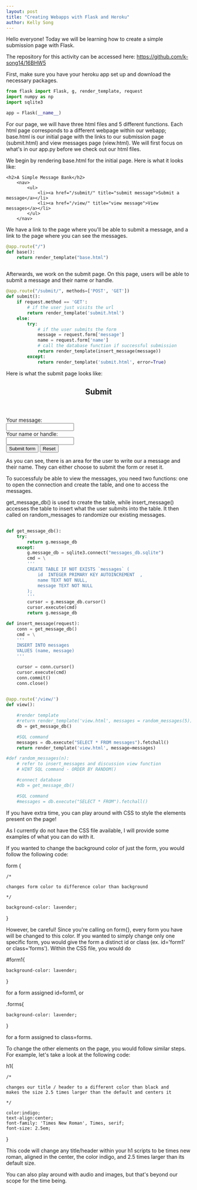 ```yaml
---
layout: post
title: "Creating Webapps with Flask and Heroku"
author: Kelly Song
---
```


Hello everyone! Today we will be learning how to create a simple submission page with Flask.

The repository for this activity can be accessed here: https://github.com/k-song14/16BHW5

First, make sure you have your heroku app set up and download the necessary packages.

```python
from flask import Flask, g, render_template, request
import numpy as np
import sqlite3

app = Flask(__name__)
```

For our page, we will have three html files and 5 different functions. Each html page corresponds to a different webpage within our webapp; base.html is our initial page with the links to our submission page (submit.html) and view messages page (view.html). We will first focus on what's in our app.py before we check out our html files.


We begin by rendering base.html for the initial page. Here is what it looks like:


<body>
    
    <h2>A Simple Message Bank</h2>
        <nav> 
            <ul>
                <li><a href="/submit/" title="submit message">Submit a message</a></li>
                <li><a href="/view/" title="view message">View messages</a></li>
            </ul>
        </nav>

</body>


We have a link to the page where you'll be able to submit a message, and a link to the page where you can see the messages.

```python
@app.route("/") 
def base():
    return render_template("base.html")
    
 ```

Afterwards, we work on the submit page. On this page, users will be able to submit a message and their name or handle.

```python
@app.route("/submit/", methods=['POST', 'GET'])
def submit():
    if request.method == 'GET':
        # if the user just visits the url
        return render_template('submit.html')
    else:
        try:
            # if the user submits the form
            message = request.form['message']
            name = request.form['name']
            # call the database function if successful submission
            return render_template(insert_message(message))
        except:
            return render_template('submit.html', error=True)
```

Here is what the submit page looks like:



<header>
    <h2>Submit</h2>
</header>

<body>
    <form method="post">
        <label for="message">Your message:</label>
        <br>
        <input name="message" id="message">
        <br>
        <label for="name">Your name or handle:</label>
        <br>
        <input name="name" id="name">
        <br>
        <input type="submit" value="Submit form">
        <input type="reset" value="Reset">
    </form>   
</body>

As you can see, there is an area for the user to write our a message and their name. They can either choose to submit the form or reset it. 
    
    
To successfuly be able to view the messages, you need two functions: one to open the connection and create the table, and one to access the messages.
    
get_message_db() is used to create the table, while insert_message() accesses the table to insert what the user submits into the table. It then called on random_messages to randomize our existing messages.
    
```python
    
def get_message_db():
    try:
        return g.message_db
    except:
        g.message_db = sqlite3.connect("messages_db.sqlite")
        cmd = \
        '''
        CREATE TABLE IF NOT EXISTS `messages` (
            id  INTEGER PRIMARY KEY AUTOINCREMENT  ,
            name TEXT NOT NULL,
            message TEXT NOT NULL
        );
        '''
        cursor = g.message_db.cursor()
        cursor.execute(cmd)
        return g.message_db

def insert_message(request):
    conn = get_message_db()
    cmd = \
    '''
    INSERT INTO messages
    VALUES (name, message)
    '''

    cursor = conn.cursor()
    cursor.execute(cmd)
    conn.commit()
    conn.close()
    
```

```python
@app.route('/view/')
def view():

    #render template
    #return render_template('view.html', messages = random_messages(5))
    db = get_message_db()

    #SQL command
    messages = db.execute("SELECT * FROM messages").fetchall()
    return render_template('view.html', message=messages)

#def random_messages(n):
    # refer to insert_messages and discussion view function 
    # HINT SQL command - ORDER BY RANDOM()

    #connect database
    #db = get_message_db()

    #SQL command
    #messages = db.execute("SELECT * FROM").fetchall()
```

If you have extra time, you can play around with CSS to style the elements present on the page!
    
As I currently do not have the CSS file available, I will provide some examples of what you can do with it.

If you wanted to change the background color of just the form, you would follow the following code:
    
form {

    /*

    changes form color to difference color than background

    */

    background-color: lavender;

}
    
However, be careful! Since you're calling on form{}, every form you have will be changed to this color. If you wanted to simply change only one specific form, you would give the form a distinct id or class (ex. id='form1' or class='forms'). Within the CSS file, you would do
    
    
#form1{

    background-color: lavender;

}
    
for a form assigned id=form1, or 

.forms{

    background-color: lavender;

}
    
for a form assigned to class=forms.
    
    
To change the other elements on the page, you would follow similar steps. For example, let's take a look at the following code:

h1{

    /*

    changes our title / header to a different color than black and
    makes the size 2.5 times larger than the default and centers it

    */

    color:indigo;
    text-align:center;
    font-family: 'Times New Roman', Times, serif;
    font-size: 2.5em;
}
    
This code will change any title/header within your h1 scripts to be times new roman, aligned in the center, the color indigo, and 2.5 times larger than its default size.
    
You can also play around with audio and images, but that's beyond our scope for the time being.
    
